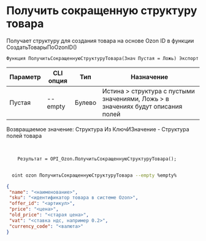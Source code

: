 ﻿---
sidebar_position: 17
---

# Получить сокращенную структуру товара
 Получает структуру для создания товара на основе Ozon ID в функции СоздатьТоварыПоOzonID()



`Функция ПолучитьСокращеннуюСтруктуруТовара(Знач Пустая = Ложь) Экспорт`

  | Параметр | CLI опция | Тип | Назначение |
  |-|-|-|-|
  | Пустая | --empty | Булево | Истина > структура с пустыми значениями, Ложь > в значениях будут описания полей |

  
  Возвращаемое значение:   Структура Из КлючИЗначение - Структура полей товара

<br/>




```bsl title="Пример кода"
    Результат = OPI_Ozon.ПолучитьСокращеннуюСтруктуруТовара();
```



```sh title="Пример команды CLI"
    
  oint ozon ПолучитьСокращеннуюСтруктуруТовара --empty %empty%

```

```json title="Результат"
{
 "name": "<наименование>",
 "sku": "<идентификатор товара в системе Ozon>",
 "offer_id": "<артикул>",
 "price": "<цена>",
 "old_price": "<старая цена>",
 "vat": "<ставка ндс, например 0.2>",
 "currency_code": "<валюта>"
}
```
